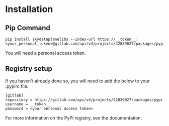 # Installation

## Pip Command

```
pip install skydataplanelibs --index-url https://__token__:<your_personal_token>@gitlab.com/api/v4/projects/42839027/packages/pypi/simple
```

You will need a personal access token.

## Registry setup

If you haven't already done so, you will need to add the below to your .pypirc file.

```
[gitlab]
repository = https://gitlab.com/api/v4/projects/42839027/packages/pypi
username = __token__
password = <your personal access token>
```

For more information on the PyPi registry, see the documentation.